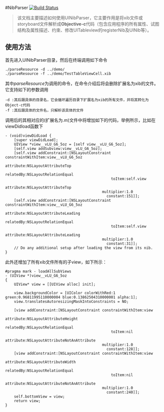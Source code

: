 #NibParser
[![Build Status](https://travis-ci.org/junhg521/UINibParser.svg?branch=master)](https://travis-ci.org/junhg521/UINibParser)
> 该文档主要描述如何使用UINibParser，它主要作用是将xib文件或storyboard文件解析成**Objective-c**代码（包含应用程序的所有属性、试图结构及属性描述、约束、修改UITableview的registerNib及UINib等）。

## 使用方法
首先进入UINibParser目录，然后在终端调用如下命令

```
./parseResource -d ../demo/
./parseResource -f ../demo/TestTableViewCell.xib
```
其中*parseResource*为调用的命令，在命令介绍后将会删除扩展名为xib的文件。它支持如下的参数调用

```
-d :其后跟具体的目录名，它会循环遍历目录下扩展名为xib的所有文件，并将其转化为Object-c代码
-f :其后跟具体的文件名，只解析该具体的文件
```
调用后的其相对应的(扩展名为.m)文件中将增加如下的代码，举例所示，比如在viewDidload函数下

```
- (void)viewDidLoad {
    [super viewDidLoad];
	UIView *view__vLU_G6_5oz = [self view__vLU_G6_5oz];
	[self.view addSubview:view__vLU_G6_5oz];
	[self.view addConstraint:[NSLayoutConstraint constraintWithItem:view__vLU_G6_5oz
											 attribute:NSLayoutAttributeTop
											 relatedBy:NSLayoutRelationEqual
											    toItem:self.view
											 attribute:NSLayoutAttributeTop
											multiplier:1.0
											  constant:151]];
	[self.view addConstraint:[NSLayoutConstraint constraintWithItem:view__vLU_G6_5oz
											 attribute:NSLayoutAttributeLeading
											 relatedBy:NSLayoutRelationEqual
											    toItem:self.view
											 attribute:NSLayoutAttributeLeading
											multiplier:1.0
											  constant:31]];
    // Do any additional setup after loading the view from its nib.
}
```
此外还增加了所有xib文件所有的子view，如下所示：

```
#pragma mark - loadAllSubViews
- (UIView *)view__vLU_G6_5oz
{
	UIView* view = [[UIView alloc] init];

	view.backgroundColor = [UIColor colorWithRed:1 green:0.96811995110000004 blue:0.13862504310000001 alpha:1];
	view.translatesAutoresizingMaskIntoConstraints = NO;

	[view addConstraint:[NSLayoutConstraint constraintWithItem:view
											 attribute:NSLayoutAttributeHeight
											 relatedBy:NSLayoutRelationEqual
											    toItem:nil
											 attribute:NSLayoutAttributeNotAnAttribute
											multiplier:1.0
											  constant:128]];
	[view addConstraint:[NSLayoutConstraint constraintWithItem:view
											 attribute:NSLayoutAttributeWidth
											 relatedBy:NSLayoutRelationEqual
											    toItem:nil
											 attribute:NSLayoutAttributeNotAnAttribute
											multiplier:1.0
											  constant:240]];
	self.bottomView = view;
	return view;
}
```
